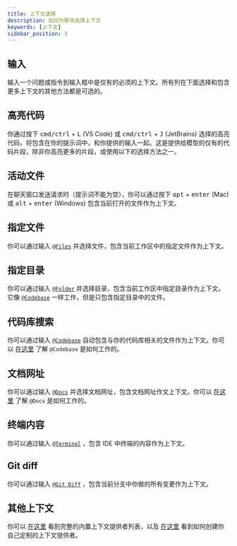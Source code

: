 ```yaml
---
title: 上下文选择
description: 如何为聊天选择上下文
keywords: [上下文]
sidebar_position: 3
---
```


## 输入

输入一个问题或指令到输入框中是仅有的必须的上下文。所有列在下面选择和包含更多上下文的其他方法都是可选的。

## 高亮代码

你通过按下 <kbd>cmd/ctrl</kbd> + <kbd>L</kbd> (VS Code) 或 <kbd>cmd/ctrl</kbd> + <kbd>J</kbd> (JetBrains) 选择的高亮代码，将包含在你的提示词中，和你提供的输入一起。这是提供给模型的仅有的代码片段，除非你高亮更多的片段，或使用以下的选择方法之一。

## 活动文件

在聊天窗口发送请求时（提示词不能为空），你可以通过按下 <kbd>opt</kbd> + <kbd>enter</kbd> (Mac) 或 <kbd>alt</kbd> + <kbd>enter</kbd> (Windows) 包含当前打开的文件作为上下文。

## 指定文件

你可以通过输入 [`@Files`](../customize/context-providers.mdx#file) 并选择文件，包含当前工作区中的指定文件作为上下文。

## 指定目录

你可以通过输入 [`@Folder`](../customize/context-providers.mdx#folder) 并选择目录，包含当前工作区中指定目录作为上下文。它像 [`@Codebase`](../customize/deep-dives/codebase.md) 一样工作，但是只包含指定目录中的文件。

## 代码库搜索

你可以通过输入 [`@Codebase`](../customize/context-providers.mdx#codebase) 自动包含与你的代码库相关的文件作为上下文。你可以 [在这里](../customize/deep-dives/codebase.md) 了解 `@Codebase` 是如何工作的。

## 文档网址

你可以通过输入 [`@Docs`](../customize/context-providers.mdx#docs) 并选择文档网址，包含文档网址作文上下文。你可以 [在这里](../customize/deep-dives/docs.md) 了解 `@Docs` 是如何工作的。

## 终端内容

你可以通过输入 [`@Terminal`](../customize/context-providers.mdx#terminal) ，包含 IDE 中终端的内容作为上下文。

## Git diff

你可以通过输入 [`@Git Diff`](../customize/context-providers.mdx#git-diff) ，包含当前分支中你做的所有变更作为上下文。

## 其他上下文

你可以 [在这里](../customize/context-providers.mdx) 看到完整的内置上下文提供者列表，以及 [在这里](../customize/tutorials/build-your-own-context-provider.md) 看到如何创建你自己定制的上下文提供者。
